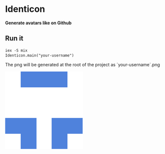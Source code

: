 # Identicon

**Generate avatars like on Github**

## Run it

    iex -S mix
    Identicon.main("your-username")

The png will be generated at the root of the project as ´your-username´.png

![identicon](https://raw.githubusercontent.com/yannskee/identicon/master/yannskee.png)

